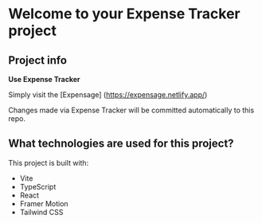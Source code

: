 # Welcome to your Expense Tracker project

## Project info

**Use Expense Tracker**

Simply visit the [Expensage] (https://expensage.netlify.app/) 

Changes made via Expense Tracker will be committed automatically to this repo.

## What technologies are used for this project?

This project is built with:

- Vite
- TypeScript
- React
- Framer Motion
- Tailwind CSS


